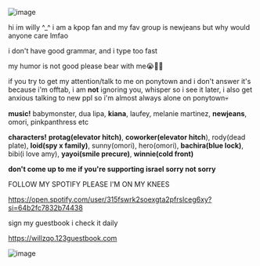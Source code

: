 ![image](https://github.com/smilemittens/smilemittens/assets/138685973/2cf34831-2361-4e0b-9e94-420461279ce4)







hi im willy ^_^ i am a kpop fan and my fav group is newjeans but why would anyone care lmfao

i don't have good grammar, and i type too fast

my humor is not good please bear with me😭🙏🏾

if you try to get my attention/talk to me on ponytown and i don't answer it's because i'm offtab, i am **not** ignoring you, whisper so i see it later, i also get anxious talking to new ppl so i'm almost always alone on ponytown💀

**music!** babymonster, dua lipa, __kiana__, laufey, melanie martinez, __newjeans__, omori, pinkpanthress etc

**characters!** __protag(elevator hitch)__, __coworker(elevator hitch__), rody(dead plate), __loid(spy x family)__, sunny(omori), hero(omori), __bachira(blue lock)__, bibi(i love amy), __yayoi(smile precure)__, __winnie(cold front)__

**don't come up to me if you're supporting israel sorry not sorry**

FOLLOW MY SPOTIFY PLEASE I'M ON MY KNEES

https://open.spotify.com/user/315fswrk2soexgta2pfrslceg6xy?si=64b2fc7832b74438

sign my guestbook i check it daily

https://willzqo.123guestbook.com

![image](https://github.com/smilemittens/smilemittens/assets/138685973/542b58fd-d55e-4aba-a708-be6b6e3cc45b)

